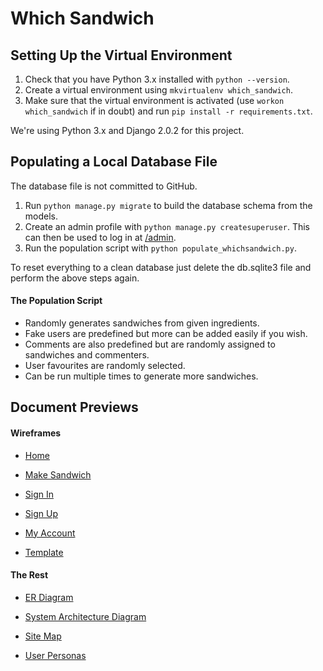# Which Sandwich

## Setting Up the Virtual Environment

1. Check that you have Python 3.x installed with `python --version`.
2. Create a virtual environment using `mkvirtualenv which_sandwich`.
3. Make sure that the virtual environment is activated (use `workon which_sandwich` if in doubt) and run `pip install -r requirements.txt`.

We're using Python 3.x and Django 2.0.2 for this project.

## Populating a Local Database File

The database file is not committed to GitHub.

1. Run `python manage.py migrate` to build the database schema from the models.
2. Create an admin profile with `python manage.py createsuperuser`. This can then be used to log in at [/admin](127.0.0.1:8000/admin).
3. Run the population script with `python populate_whichsandwich.py`.

To reset everything to a clean database just delete the db.sqlite3 file and perform the above steps again.

#### The Population Script
* Randomly generates sandwiches from given ingredients.
* Fake users are predefined but more can be added easily if you wish.
* Comments are also predefined but are randomly assigned to sandwiches and commenters.
* User favourites are randomly selected.
* Can be run multiple times to generate more sandwiches.

## Document Previews

#### Wireframes

* [Home](https://www.draw.io/#Uhttps%3A%2F%2Fraw.githubusercontent.com%2F2268563%2Fwhich-sandwich%2Fmaster%2Fspecification%2Fspecification%2Fwireframes%2Fhome.xml)

* [Make Sandwich](https://www.draw.io/#Uhttps%3A%2F%2Fraw.githubusercontent.com%2F2268563%2Fwhich-sandwich%2Fmaster%2Fspecification%2Fwireframes%2Fmake_sandwich.xml)

* [Sign In](https://www.draw.io/#Uhttps%3A%2F%2Fraw.githubusercontent.com%2F2268563%2Fwhich-sandwich%2Fmaster%2Fspecification%2Fwireframes%2Fsign_in.xml)

* [Sign Up](https://www.draw.io/#Uhttps%3A%2F%2Fraw.githubusercontent.com%2F2268563%2Fwhich-sandwich%2Fmaster%2Fspecification%2Fwireframes%2Fsign_up.xml)

* [My Account](https://www.draw.io/#Uhttps%3A%2F%2Fraw.githubusercontent.com%2F2268563%2Fwhich-sandwich%2Fmaster%2Fspecification%2Fwireframes%2Fmy_account.xml)

* [Template](https://www.draw.io/#Uhttps%3A%2F%2Fraw.githubusercontent.com%2F2268563%2Fwhich-sandwich%2Fmaster%2Fspecification%2Fwireframes%2Ftemplate.xml)

#### The Rest

* [ER Diagram](https://www.draw.io/#Uhttps%3A%2F%2Fraw.githubusercontent.com%2F2268563%2Fwhich-sandwich%2Fmaster%2Fspecification%2FER%2520Diagram.xml)

* [System Architecture Diagram](https://www.draw.io/#Uhttps%3A%2F%2Fraw.githubusercontent.com%2F2268563%2Fwhich-sandwich%2Fmaster%2Fspecification%2Fsystem_architecture_diagram.xml)

* [Site Map](https://www.draw.io/#Uhttps%3A%2F%2Fraw.githubusercontent.com%2F2268563%2Fwhich-sandwich%2Fmaster%2Fspecification%2Fsite_map.xml)

* [User Personas](https://view.officeapps.live.com/op/view.aspx?src=https%3A%2F%2Fgithub.com%2F2268563%2Fwhich-sandwich%2Fblob%2Fmaster%2Fspecification%2Fuser%2520personas.docx%3Fraw%3Dtrue)
